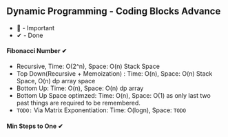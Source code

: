 ## Dynamic Programming - Coding Blocks Advance

- 💎 - Important
- ✔ - Done

#### Fibonacci Number ✔
  - Recursive, Time: O(2^n), Space: O(n) Stack Space
  - Top Down(Recursive + Memoization) : Time: O(n), Space: O(n) Stack Space, O(n) dp array space 
  - Bottom Up: Time: O(n), Space: O(n) dp array
  - Bottom Up Space optimzed:  Time: O(n), Space: O(1) as only last two past things are required to be remembered.
  - `TODO:` Via Matrix Exponentiation: Time: O(logn), Space: `TODO`

#### Min Steps to One ✔